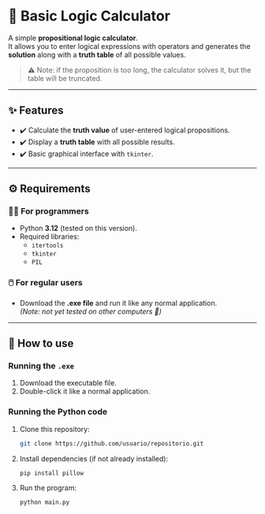 # 🧮 Basic Logic Calculator

A simple **propositional logic calculator**.  
It allows you to enter logical expressions with operators and generates the **solution** along with a **truth table** of all possible values.  

> ⚠️ Note: if the proposition is too long, the calculator solves it, but the table will be truncated.

---

## ✨ Features
- ✔️ Calculate the **truth value** of user-entered logical propositions.  
- ✔️ Display a **truth table** with all possible results.  
- ✔️ Basic graphical interface with `tkinter`.  

---

## ⚙️ Requirements

### 👩‍💻 For programmers
- Python **3.12** (tested on this version).  
- Required libraries:
  - `itertools`
  - `tkinter`
  - `PIL`  

### 🖱️ For regular users
- Download the **.exe file** and run it like any normal application.  
  *(Note: not yet tested on other computers 👀)*  

---

## 🚀 How to use

### Running the `.exe`
1. Download the executable file.  
2. Double-click it like a normal application.  

### Running the Python code
1. Clone this repository:  
   ```bash
   git clone https://github.com/usuario/repositorio.git
2. Install dependencies (if not already installed):
   ```bash
   pip install pillow
3. Run the program:
   ```bash
   python main.py

